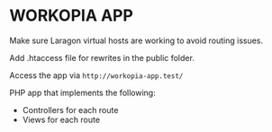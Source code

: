 # WORKOPIA APP

Make sure Laragon virtual hosts are working to avoid routing issues.

Add .htaccess file for rewrites in the public folder.

Access the app via `http://workopia-app.test/`

PHP app that implements the following:

-   Controllers for each route
-   Views for each route
